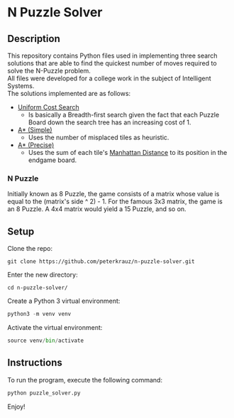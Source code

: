 # N Puzzle Solver

## Description

This repository contains Python files used in implementing three search solutions that are able to find the quickest number of moves required to solve the N-Puzzle problem. <br>
All files were developed for a college work in the subject of Intelligent Systems. <br>
The solutions implemented are as follows:

- [Uniform Cost Search](solvers/uniform_cost_search.py)
  - Is basically a Breadth-first search given the fact that each Puzzle Board down the search tree has an increasing cost of 1.
- [A* (Simple)](solvers/a_star_simple_search.py)
  - Uses the number of misplaced tiles as heuristic.
- [A* (Precise)](solvers/a_star_precise_search.py)
  - Uses the sum of each tile's [Manhattan Distance](https://en.wikipedia.org/wiki/Taxicab_geometry) to its position in the endgame board. 

### N Puzzle

Initially known as 8 Puzzle, the game consists of a matrix whose value is equal to the (matrix's side ^ 2) - 1. For the
famous 3x3 matrix, the game is an 8 Puzzle. A 4x4 matrix would yield a 15 Puzzle, and so on.

## Setup

Clone the repo:

```shell
git clone https://github.com/peterkrauz/n-puzzle-solver.git
```

Enter the new directory:

```shell
cd n-puzzle-solver/
```

Create a Python 3 virtual environment:

```python
python3 -m venv venv
```

Activate the virtual environment:

```python
source venv/bin/activate
```

## Instructions

To run the program, execute the following command:

```python
python puzzle_solver.py
```

Enjoy!